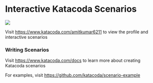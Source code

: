 # Interactive Katacoda Scenarios

[![](http://shields.katacoda.com/katacoda/amitkumar6211/count.svg)](https://www.katacoda.com/amitkumar6211 "Get your profile on Katacoda.com")

Visit https://www.katacoda.com/amitkumar6211 to view the profile and interactive scenarios

### Writing Scenarios
Visit https://www.katacoda.com/docs to learn more about creating Katacoda scenarios

For examples, visit https://github.com/katacoda/scenario-example
